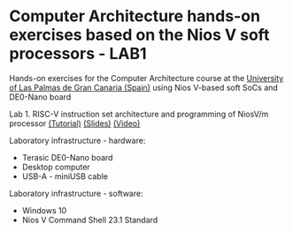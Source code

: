 # Computer Architecture hands-on exercises based on the Nios V soft processors - LAB1
Hands-on exercises for the Computer Architecture course at the [University of Las Palmas de Gran Canaria (Spain)](https://internacional.ulpgc.es/en/) using Nios V-based soft SoCs and DE0-Nano board

Lab 1. RISC-V instruction set architecture and programming of NiosV/m processor
[(Tutorial)](lab1tutorial.pdf)
[(Slides)](lab1slides.pdf)
[(Video)](LEDs_small.mp4)

Laboratory infrastructure - hardware: <br />
- Terasic DE0-Nano board <br />
- Desktop computer <br />
- USB-A - miniUSB cable <br />

Laboratory infrastructure - software: <br />
- Windows 10 <br />
- Nios V Command Shell 23.1 Standard <br />

